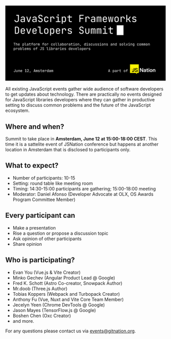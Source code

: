 ![JavaScript Frameworks Developers Summit](./header_2024.gif?raw=true)

All existing JavaScript events gather wide audience of software developers to get updates about technology. There are practically no events designed for JavaScript libraries developers where they can gather in productive setting to discuss common problems and the future of the JavaScript ecosystem.

## Where and when?

Summit to take place in **Amsterdam, June 12 at 15:00-18:00 CEST**. This time it is a sattelite event of JSNation conference but happens at another location in Amsterdam that is disclosed to participants only.

## What to expect?

- Number of participants: 10-15
- Setting: round table like meeting room
- Timing: 14:30-15:00 participants are gathering; 15:00-18:00 meeting
- Moderator: Daniel Afonso (Developer Advocate at OLX, OS Awards Program Committee Member)

## Every participant can
- Make a presentation
- Rise a question or propose a discussion topic
- Ask opinion of other participants
- Share opinion

## Who is participating?

 - Evan You (Vue.js & Vite Creator)
 - Minko Gechev (Angular Product Lead @ Google)
 - Fred K. Schott (Astro Co-creator, Snowpack Author)
 - Mr.doob (Three.js Author)
 - Tobias Koppers (Webpack and Turbopack Creator)
 - Anthony Fu (Vue, Nuxt and Vite Core Team Member)
 - Jecelyn Yeen (Chrome DevTools @ Google)
 - Jason Mayes (TensorFlow.js @ Google)
 - Boshen Chen (Oxc Creator)
 - and more.

For any questions please contact us via events@gitnation.org.
